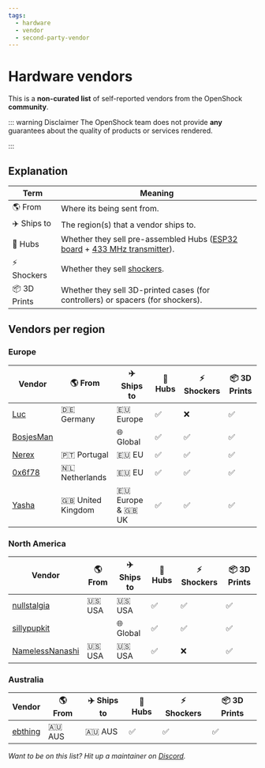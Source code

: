 ```yaml
---
tags:
  - hardware
  - vendor
  - second-party-vendor
---
```


# Hardware vendors

This is a **non-curated list** of self-reported vendors from the OpenShock **community**.

::: warning Disclaimer
The OpenShock team does not provide **any** guarantees about the quality of products or services rendered.

:::
## Explanation

| Term                  | Meaning                                                                                                                                            |
| --------------------- | -------------------------------------------------------------------------------------------------------------------------------------------------- |
| :earth_americas: From | Where its being sent from.                                                                                                                         |
| :airplane: Ships to   | The region(s) that a vendor ships to.                                                                                                              |
| :electric_plug: Hubs  | Whether they sell pre-assembled Hubs ([ESP32 board](../../hardware/boards/index.md) + [433 MHz transmitter](../../hardware/transmitter/index.md)). |
| ⚡ Shockers            | Whether they sell [shockers](../../hardware/shockers/index.md).                                                                                    |
| :package: 3D Prints   | Whether they sell 3D-printed cases (for controllers) or spacers (for shockers).                                                                    |

## Vendors per region

### Europe

| Vendor                      | :earth_americas: From | :airplane: Ships to           | :electric_plug: Hubs | ⚡ Shockers         | :package: 3D Prints |
| --------------------------- | --------------------- | ----------------------------- | -------------------- | ------------------ | ------------------- |
| [Luc](./luc.md)             | 🇩🇪 Germany             | 🇪🇺 Europe                      | :white_check_mark:   | :x:                | :white_check_mark:  |
| [BosjesMan](./bosjesman.md) |                       | :globe_with_meridians: Global | :white_check_mark:   | :white_check_mark: | :white_check_mark:  |
| [Nerex](./nerex.md)         | 🇵🇹 Portugal            | 🇪🇺 EU                          | :white_check_mark:   | :white_check_mark: | :white_check_mark:  |
| [0x6f78](./0x6f78.md)       | 🇳🇱 Netherlands         | 🇪🇺 EU                          | :white_check_mark:   | :white_check_mark: | :white_check_mark:  |
| [Yasha](./yasha.md)         | 🇬🇧 United Kingdom      | 🇪🇺 Europe & 🇬🇧 UK               | :white_check_mark:   | :white_check_mark: | :white_check_mark:  |

### North America

| Vendor                                  | :earth_americas: From | :airplane: Ships to           | :electric_plug: Hubs | ⚡ Shockers         | :package: 3D Prints |
| --------------------------------------- | --------------------- | ----------------------------- | -------------------- | ------------------ | ------------------- |
| [nullstalgia](./nullstalgia.md)         | 🇺🇸 USA                 | 🇺🇸 USA                         | :white_check_mark:   | :white_check_mark: | :white_check_mark:  |
| [sillypupkit](./sillypupkit.md)         |                       | :globe_with_meridians: Global | :white_check_mark:   | :white_check_mark: | :white_check_mark:  |
| [NamelessNanashi](./namelessnanashi.md) | 🇺🇸 USA                 | 🇺🇸 USA                         | :white_check_mark:   | :x:                | :white_check_mark:  |

### Australia

| Vendor                                  | :earth_americas: From | :airplane: Ships to           | :electric_plug: Hubs | ⚡ Shockers         | :package: 3D Prints |
| --------------------------------------- | --------------------- | ----------------------------- | -------------------- | ------------------ | ------------------- |
| [ebthing](./ebthing.md)                 | 🇦🇺 AUS                | 🇦🇺 AUS                       | :white_check_mark:   | :white_check_mark: | :white_check_mark:  |

_Want to be on this list? Hit up a maintainer on [Discord](https://discord.gg/OpenShock)._
